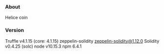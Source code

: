 ### About
Helice coin

### Version

Truffle v4.1.15 (core: 4.1.15)
zeppelin-solidity
zeppelin-solidity@1.12.0
Solidity v0.4.25 (solc)
node v10.15.3
npm 6.4.1

